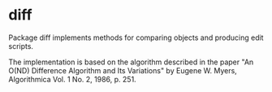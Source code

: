 # diff

Package diff implements methods for comparing objects and producing
edit scripts.

The implementation is based on the algorithm described in the paper
"An O(ND) Difference Algorithm and Its Variations" by Eugene W.
Myers, Algorithmica Vol. 1 No. 2, 1986, p. 251.

